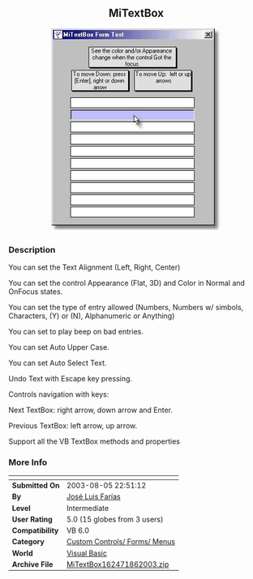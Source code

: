 ﻿<div align="center">

## MiTextBox

<img src="PIC200386143541009.jpg">
</div>

### Description

You can set the Text Alignment (Left, Right, Center)

You can set the control Appearance (Flat, 3D) and Color in Normal and OnFocus states.

You can set the type of entry allowed (Numbers, Numbers w/ simbols, Characters, (Y) or (N), Alphanumeric or Anything)

You can set to play beep on bad entries.

You can set Auto Upper Case.

You can set Auto Select Text.

Undo Text with Escape key pressing.

Controls navigation with keys:

Next TextBox: right arrow, down arrow and Enter.

Previous TextBox: left arrow, up arrow.

Support all the VB TextBox methods and properties
 
### More Info
 


<span>             |<span>
---                |---
**Submitted On**   |2003-08-05 22:51:12
**By**             |[José Luis Farías](https://github.com/Planet-Source-Code/PSCIndex/blob/master/ByAuthor/jos-luis-far-as.md)
**Level**          |Intermediate
**User Rating**    |5.0 (15 globes from 3 users)
**Compatibility**  |VB 6\.0
**Category**       |[Custom Controls/ Forms/  Menus](https://github.com/Planet-Source-Code/PSCIndex/blob/master/ByCategory/custom-controls-forms-menus__1-4.md)
**World**          |[Visual Basic](https://github.com/Planet-Source-Code/PSCIndex/blob/master/ByWorld/visual-basic.md)
**Archive File**   |[MiTextBox162471862003\.zip](https://github.com/Planet-Source-Code/jos-luis-far-as-mitextbox__1-47442/archive/master.zip)








